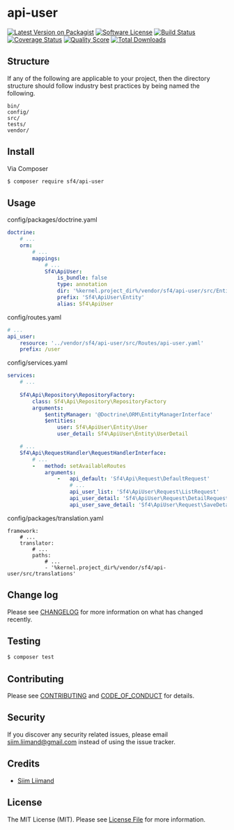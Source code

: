 # api-user

[![Latest Version on Packagist][ico-version]][link-packagist]
[![Software License][ico-license]](LICENSE.md)
[![Build Status][ico-travis]][link-travis]
[![Coverage Status][ico-scrutinizer]][link-scrutinizer]
[![Quality Score][ico-code-quality]][link-code-quality]
[![Total Downloads][ico-downloads]][link-downloads]




## Structure

If any of the following are applicable to your project, then the directory structure should follow industry best practices by being named the following.

```
bin/        
config/
src/
tests/
vendor/
```


## Install

Via Composer

``` bash
$ composer require sf4/api-user
```

## Usage

config/packages/doctrine.yaml
``` yaml
doctrine:
    # ...
    orm:
        # ...
        mappings:
            # ...
            Sf4\ApiUser:
                is_bundle: false
                type: annotation
                dir: '%kernel.project_dir%/vendor/sf4/api-user/src/Entity'
                prefix: 'Sf4\ApiUser\Entity'
                alias: Sf4\ApiUser
```

config/routes.yaml
``` yaml
# ...
api_user:
    resource: '../vendor/sf4/api-user/src/Routes/api-user.yaml'
    prefix: /user
```

config/services.yaml
``` yaml
services:
    # ...
    
    Sf4\Api\Repository\RepositoryFactory:
        class: Sf4\Api\Repository\RepositoryFactory
        arguments:
            $entityManager: '@Doctrine\ORM\EntityManagerInterface'
            $entities:
                user: Sf4\ApiUser\Entity\User
                user_detail: Sf4\ApiUser\Entity\UserDetail

    # ...
    Sf4\Api\RequestHandler\RequestHandlerInterface:
        # ...
        -   method: setAvailableRoutes
            arguments:
                -   api_default: 'Sf4\Api\Request\DefaultRequest'
                    # ...
                    api_user_list: 'Sf4\ApiUser\Request\ListRequest'
                    api_user_detail: 'Sf4\ApiUser\Request\DetailRequest'
                    api_user_save_detail: 'Sf4\ApiUser\Request\SaveDetailRequest'
```

config/packages/translation.yaml
```
framework:
    # ...
    translator:
        # ...
        paths:
            # ...
            - '%kernel.project_dir%/vendor/sf4/api-user/src/translations'
```

## Change log

Please see [CHANGELOG](CHANGELOG.md) for more information on what has changed recently.

## Testing

``` bash
$ composer test
```

## Contributing

Please see [CONTRIBUTING](CONTRIBUTING.md) and [CODE_OF_CONDUCT](CODE_OF_CONDUCT.md) for details.

## Security

If you discover any security related issues, please email siim.liimand@gmail.com instead of using the issue tracker.

## Credits

- [Siim Liimand][link-author]

## License

The MIT License (MIT). Please see [License File](LICENSE.md) for more information.

[ico-version]: https://img.shields.io/packagist/v/sf4/api-user.svg?style=flat-square
[ico-license]: https://img.shields.io/badge/license-MIT-brightgreen.svg?style=flat-square
[ico-travis]: https://img.shields.io/travis/sf4/api-user/master.svg?style=flat-square
[ico-scrutinizer]: https://img.shields.io/scrutinizer/coverage/g/sf4/api-user.svg?style=flat-square
[ico-code-quality]: https://img.shields.io/scrutinizer/g/sf4/api-user.svg?style=flat-square
[ico-downloads]: https://img.shields.io/packagist/dt/sf4/api-user.svg?style=flat-square

[link-packagist]: https://packagist.org/packages/sf4/api-user
[link-travis]: https://travis-ci.org/sf4/api-user
[link-scrutinizer]: https://scrutinizer-ci.com/g/sf4/api-user/code-structure
[link-code-quality]: https://scrutinizer-ci.com/g/sf4/api-user
[link-downloads]: https://packagist.org/packages/sf4/api-user
[link-author]: https://github.com/siimliimand
